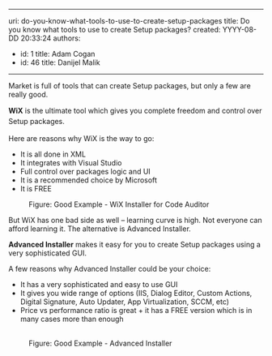 

---
uri: do-you-know-what-tools-to-use-to-create-setup-packages
title: Do you know what tools to use to create Setup packages?
created: YYYY-08-DD 20:33:24
authors:
  - id: 1
    title: Adam Cogan
  - id: 46
    title: Danijel Malik
---




<span class='intro'> <p class="p1">​Market is full of tools that can create Setup packages, but only a few are really good.&#160;</p> </span>

<p class="p1">
   <span style="line-height&#58;20.7999992370605px;"><strong>WiX</strong> is the ultimate tool which gives you complete freedom and control over Setup packages.</span></p><p class="p1">Here are reasons why WiX is the way to go&#58;</p><ul class="ul1"><li class="li1">It is all done in XML</li><li class="li1">It integrates with Visual Studio</li><li class="li1">Full control over packages logic and UI</li><li class="li1">It is a recommended choice by Microsoft</li><li class="li1">It is FREE</li></ul><dl class="goodImage"><dt>
      <img src="/PublishingImages/setup-packages-tool.jpg" alt="" />
   </dt><dd>Figure&#58; Good Example - WiX Installer for Code Auditor</dd></dl><p class="p1">But WiX has one bad side as well – learning curve is high. Not everyone can afford learning it. The alternative is Advanced Installer.</p><p class="p1">
   <b>Advanced Installer</b> makes it easy for you to create Setup packages using a very sophisticated GUI.&#160;</p><p class="p1">A&#160;few&#160;reasons why&#160;Advanced Installer could be your choice&#58;</p><ul class="ul1"><li class="li1">It has a very sophisticated and easy to use GUI</li><li class="li1">It gives you wide range of options (IIS, Dialog Editor, Custom Actions, Digital Signature, Auto Updater, App Virtualization, SCCM, etc)</li><li class="li1">​​Price vs performance ratio is great + it has a FREE version which is in many cases more than enough​</li></ul><dl class="goodImage"><dt>
      <img src="/PublishingImages/advanced-installer.jpg" alt="" />​
   </dt><dd>Figure&#58; Good Example - Advanced Installer</dd></dl>


